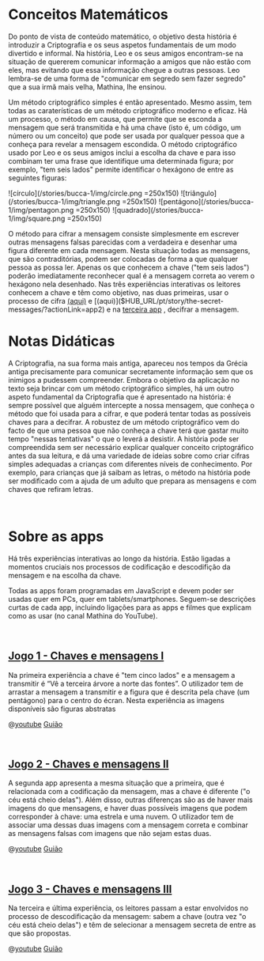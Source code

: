 # Conceitos Matemáticos
Do ponto de vista de conteúdo matemático, o objetivo desta história é introduzir a Criptografia e os seus aspetos fundamentais de um modo divertido e informal. Na história, Leo e os seus amigos encontram-se na situação de quererem comunicar informação a amigos que não estão com eles, mas evitando que essa informação chegue a outras pessoas. Leo lembra-se de uma forma de "comunicar em segredo sem fazer segredo" que a sua irmã mais velha, Mathina, lhe ensinou.

Um método criptográfico simples é então apresentado. Mesmo assim, tem todas as caraterísticas de um método criptográfico moderno e eficaz. Há um processo, o método em causa, que permite que se esconda a mensagem que será transmitida e há uma chave (isto é, um código, um número ou um conceito) que pode ser usada por qualquer pessoa que a conheça para revelar a mensagem escondida. O método criptográfico usado por Leo e os seus amigos inclui a escolha da chave e para isso combinam ter uma frase que identifique uma determinada figura; por exemplo, "tem seis lados" permite identificar o hexágono de entre as
seguintes figuras:

![círculo](/stories/bucca-1/img/circle.png =250x150)
![triângulo](/stories/bucca-1/img/triangle.png =250x150)
![pentágono](/stories/bucca-1/img/pentagon.png =250x150)
![quadrado](/stories/bucca-1/img/square.png =250x150)

O método para cifrar a mensagem consiste simplesmente em escrever outras mensagens falsas parecidas com a verdadeira e desenhar uma figura diferente em cada mensagem. Nesta situação todas as mensagens, que são contraditórias, podem ser colocadas de forma a que qualquer pessoa as possa ler. Apenas os que conhecem a chave ("tem seis lados") poderão imediatamente reconhecer qual é a mensagem correta ao verem o hexágono nela desenhado. Nas três experiências interativas os leitores conhecem a chave e têm como objetivo, nas duas primeiras, usar o processo de cifra 
[(aqui)]($HUB_URL/pt/story/the-secret-messages/?actionLink=app1)
e 
[(aqui)]($HUB_URL/pt/story/the-secret-messages/?actionLink=app2)
e na
[terceira app]($HUB_URL/pt/story/the-secret-messages/?actionLink=app3)
, decifrar a mensagem.

# Notas Didáticas

A Criptografia, na sua forma mais antiga, apareceu nos tempos da Grécia antiga precisamente para comunicar secretamente informação sem que os inimigos a pudessem compreender. Embora o objetivo da aplicação no texto seja brincar com um método criptográfico simples, há um outro aspeto fundamental da Criptografia que é apresentado na história: é sempre possível que alguém intercepte a nossa mensagem, que conheça o método que foi usada para a cifrar, e que poderá tentar todas as possíveis chaves para a decifrar. A robustez de um método criptográfico vem do facto de que uma pessoa que não conheça a chave terá que gastar
muito tempo "nessas tentativas" o que o leverá a desistir. A história pode ser compreendida sem ser necessário explicar qualquer conceito criptográfico antes da sua leitura, e dá uma variedade de ideias sobre como criar cifras simples adequadas a crianças com diferentes níveis de conhecimento. Por exemplo, para crianças que já saibam as letras, o método na história pode ser modificado com a ajuda de um adulto que prepara as mensagens e com chaves que refiram letras.

&nbsp;

# Sobre as apps

Há três experiências interativas ao longo da história. Estão ligadas a momentos cruciais nos processos de codificação e descodifição da mensagem e na escolha da chave.

Todas as apps foram programadas em JavaScript e devem poder ser usadas quer em PCs, quer em tablets/smartphones.
Seguem-se descrições curtas de cada app, incluindo ligações para as apps e filmes que explicam como as usar (no canal Mathina do YouTube).

&nbsp;

## [Jogo 1 - Chaves e mensagens I]($HUB_URL/pt/story/the-secret-messages/?actionLink=app1)

Na primeira experiência a chave é "tem cinco lados" e a mensagem a transmitir é “Vê a terceira árvore a norte das fontes”.  O utilizador tem de arrastar a mensagem a transmitir e a figura que é descrita pela chave (um pentágono) para o centro do écran. Nesta experiência as imagens disponíveis são figuras abstratas

@[youtube](OYrrdu4y_7E?_align-center_)
[Guião](/stories/bucca-1/transcripts/Script1-pt.pdf)

&nbsp;

## [Jogo 2 - Chaves e mensagens II]($HUB_URL/pt/story/the-secret-messages/?actionLink=app2)

A segunda app apresenta a mesma situação que a primeira, que é relacionada com a codificação da mensagem, mas a chave é diferente ("o céu está cheio delas"). Além disso, outras diferenças são as de haver mais imagens do que mensagens, e haver duas possíveis imagens que podem corresponder à chave: uma estrela e uma nuvem. O utilizador tem de associar uma dessas duas imagens com a mensagem correta e combinar as mensagens falsas com imagens que não sejam estas duas.

@[youtube](OYrrdu4y_7E?_align-center_)
[Guião](/stories/bucca-1/transcripts/Script2-pt.pdf)

&nbsp;

## [Jogo 3 - Chaves e mensagens III]($HUB_URL/pt/story/the-secret-messages/?actionLink=app3)

Na terceira e última experiência, os leitores passam a estar envolvidos no processo de descodificação da mensagem: sabem a chave (outra vez "o céu está cheio delas") e têm de selecionar a mensagem secreta de entre as que são propostas.

@[youtube](OYrrdu4y_7E?_align-center_)
[Guião](/stories/bucca-1/transcripts/Script3-pt.pdf)

&nbsp;